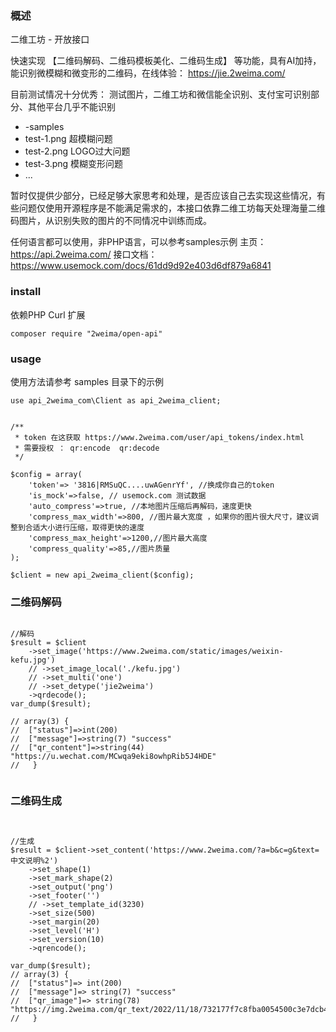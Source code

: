 ### 概述
二维工坊 - 开放接口

快速实现 【二维码解码、二维码模板美化、二维码生成】 等功能，具有AI加持，能识别微模糊和微变形的二维码，在线体验： https://jie.2weima.com/

目前测试情况十分优秀：
测试图片，二维工坊和微信能全识别、支付宝可识别部分、其他平台几乎不能识别
- -samples
- test-1.png	超模糊问题
- test-2.png	LOGO过大问题
- test-3.png	模糊变形问题
- ... 

暂时仅提供少部分，已经足够大家思考和处理，是否应该自己去实现这些情况，有些问题仅使用开源程序是不能满足需求的，本接口依靠二维工坊每天处理海量二维码图片，从识别失败的图片的不同情况中训练而成。

任何语言都可以使用，非PHP语言，可以参考samples示例
主页： https://api.2weima.com/
接口文档：https://www.usemock.com/docs/61dd9d92e403d6df879a6841

### install
依赖PHP Curl 扩展

```
composer require "2weima/open-api"
```

### usage

使用方法请参考 samples 目录下的示例

```
use api_2weima_com\Client as api_2weima_client;


/**
 * token 在这获取 https://www.2weima.com/user/api_tokens/index.html   
 * 需要授权 ： qr:encode  qr:decode
 */

$config = array(
	'token'=> '3816|RMSuQC....uwAGenrYf', //换成你自己的token 
	'is_mock'=>false, // usemock.com 测试数据
	'auto_compress'=>true, //本地图片压缩后再解码，速度更快
	'compress_max_width'=>800, //图片最大宽度 ，如果你的图片很大尺寸，建议调整到合适大小进行压缩，取得更快的速度
	'compress_max_height'=>1200,//图片最大高度
	'compress_quality'=>85,//图片质量
);

$client = new api_2weima_client($config);

```

### 二维码解码

```

//解码
$result = $client
	->set_image('https://www.2weima.com/static/images/weixin-kefu.jpg')
	// ->set_image_local('./kefu.jpg')
	// ->set_multi('one')
	// ->set_detype('jie2weima')
	->qrdecode();
var_dump($result);

// array(3) {
// 	["status"]=>int(200)
// 	["message"]=>string(7) "success"
// 	["qr_content"]=>string(44) "https://u.wechat.com/MCwqa9eki8owhpRib5J4HDE"
//   }
  
```


### 二维码生成

```


//生成
$result = $client->set_content('https://www.2weima.com/?a=b&c=g&text=中文说明%2')
	->set_shape(1)
	->set_mark_shape(2)
	->set_output('png')
	->set_footer('')
	// ->set_template_id(3230)
	->set_size(500)
	->set_margin(20)
	->set_level('H')
	->set_version(10)
	->qrencode();

var_dump($result);
// array(3) {
// 	["status"]=> int(200)
// 	["message"]=> string(7) "success"
// 	["qr_image"]=> string(78) "https://img.2weima.com/qr_text/2022/11/18/732177f7c8fba0054500c3e7dcb4dcc6.png"
//   }

```


